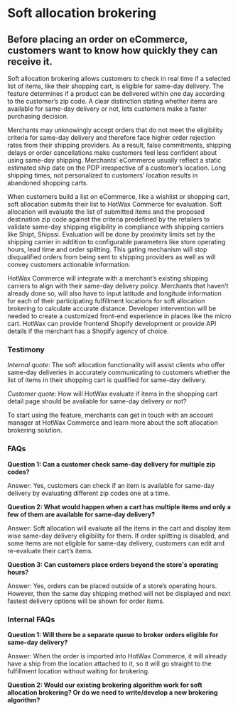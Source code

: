 # Soft allocation brokering 

## Before placing an order on eCommerce, customers want to know how quickly they can receive it.

Soft allocation brokering allows customers to check in real time if a selected list of items, like their shopping cart, is eligible for same-day delivery. The feature determines if a product can be delivered within one day according to the customer’s zip code. A clear distinction stating whether items are available for same-day delivery or not, lets customers make a faster purchasing decision.

Merchants may unknowingly accept orders that do not meet the eligibility criteria for same-day delivery and therefore face higher order rejection rates from their shipping providers. As a result, false commitments, shipping delays or order cancellations make customers feel less confident about using same-day shipping. Merchants’ eCommerce usually reflect a static estimated ship date on the PDP irrespective of a customer’s location. Long shipping times, not personalized to customers’ location results in abandoned shopping carts.

When customers build a list on eCommerce, like a wishlist or shopping cart, soft allocation submits their list to HotWax Commerce for evaluation. Soft allocation will evaluate the list of submitted items and the proposed destination zip code against the criteria predefined by the retailers to validate same-day shipping eligibility in compliance with shipping carriers like Shipt, Shipssi. Evaluation will be done by proximity limits set by the shipping carrier in addition to configurable parameters like store operating hours, lead time and order splitting. This gating mechanism will stop disqualified orders from being sent to shipping providers as well as will convey customers actionable information.

HotWax Commerce will integrate with a merchant’s existing shipping carriers to align with their same-day delivery policy. Merchants that haven’t already done so, will also have to input latitude and longitude information for each of their participating fulfillment locations for soft allocation brokering to calculate accurate distance. Developer intervention will be needed to create a customized front-end experience in places like the micro cart. HotWax can provide frontend Shopify development or provide API details if the merchant has a Shopify agency of choice.

### Testimony

*Internal quote*: The soft allocation functionality will assist clients who offer same-day deliveries in accurately communicating to customers whether the list of items in their shopping cart is qualified for same-day delivery. 

*Customer quote*: How will HotWax evaluate if items in the shopping cart detail page should be available for same-day delivery or not?

To start using the feature, merchants can get in touch with an account manager at HotWax Commerce and learn more about the soft allocation brokering solution.

### FAQs

**Question 1: Can a customer check same-day delivery for multiple zip codes?**

Answer: Yes, customers can check if an item is available for same-day delivery by evaluating different zip codes one at a time.

**Question 2: What would happen when a cart has multiple items and only a few of them are available for same-day delivery?**

Answer: Soft allocation will evaluate all the items in the cart and display item wise same-day delivery eligibility for them. If order splitting is disabled, and some items are not eligible for same-day delivery, customers can edit and re-evaluate their cart’s items.

**Question 3: Can customers place orders beyond the store's operating hours?**

Answer: Yes, orders can be placed outside of a store’s operating hours. However, then the same day shipping method will not be displayed and next fastest delivery options will be shown for order items.

### Internal FAQs

**Question 1: Will there be a separate queue to broker orders eligible for same-day delivery?**

Answer: When the order is imported into HotWax Commerce, it will already have a ship from the location attached to it, so it will go straight to the fulfillment location without waiting for brokering.

**Question 2: Would our existing brokering algorithm work for soft allocation brokering? Or do we need to write/develop a new brokering algorithm?**